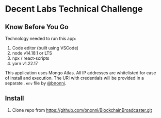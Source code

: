 
# Decent Labs Technical Challenge

## Know Before You Go
Technology needed to run this app:
1. Code editor (built using VSCode)
2. node v14.18.1 or LTS
3. npx / react-scripts
4. yarn v1.22.17

This application uses Mongo Atlas. All IP addresses are whitelisted for ease of install and execution. The URI with credentials will be provided in a separate `.env` file by [@bnonni](https://github.com/bnonni).

## Install
1. Clone repo from https://github.com/bnonni/BlockchainBroadcaster.git